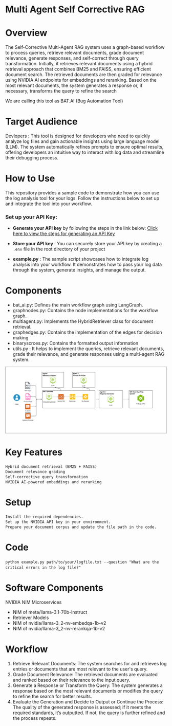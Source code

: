 # Multi Agent Self Corrective RAG

# Overview

The Self-Corrective Multi-Agent RAG system uses a graph-based workflow to process queries, retrieve relevant documents, grade document relevance, generate responses, and self-correct through query transformation. Initially, it retrieves relevant documents using a hybrid retrieval approach that combines BM25 and FAISS, ensuring efficient document search. The retrieved documents are then graded for relevance using NVIDIA AI endpoints for embeddings and reranking. Based on the most relevant documents, the system generates a response or, if necessary, transforms the query to refine the search

We are calling this tool as BAT.AI (Bug Automation Tool)
# Target Audience
Devlopers : This tool is designed for developers who need to quickly analyze log files and gain actionable insights using large language model (LLM). The system automatically refines prompts to ensure optimal results, offering developers an intuitive way to interact with log data and streamline their debugging process.  

# How to Use

This repository provides a sample code to demonstrate how you can use the log analysis tool for your logs. Follow the instructions below to set up and integrate the tool into your workflow.

### Set up your API Key:

- **Generate your API key** by following the steps in the link below:
  [Click here to view the steps for generating an API Key](https://docs.nvidia.com/nim/large-language-models/latest/getting-started.html#generate-an-api-key)

- **Store your API key** : You can securely store your API key by creating a `.env` file in the root directory of your project
- **example.py** : The sample script showcases how to integrate log analysis into your workflow. It demonstrates how to pass your log data through the system, generate insights, and manage the output.

# Components
- bat_ai.py: Defines the main workflow graph using LangGraph.
- graphnodes.py: Contains the node implementations for the workflow graph.
- multiagent.py: Implements the HybridRetriever class for document retrieval.
- graphedges.py: Contains the implementation of the edges for decision making 
- binaryscroes.py: Contains the formatted output information
- utils.py : It helps to implement the queries, retrieve relevant documents, grade their relevance, and generate responses using a multi-agent RAG system.

    
![SW Architecture](<BAT.AI SW Architecture Diagram.drawio.png>)

# Key Features
    Hybrid document retrieval (BM25 + FAISS)
    Document relevance grading
    Self-corrective query transformation
    NVIDIA AI-powered embeddings and reranking
    
# Setup
    Install the required dependencies.
    Set up the NVIDIA API key in your environment.
    Prepare your document corpus and update the file path in the code.


# Code
`python example.py path/to/your/logfile.txt --question "What are the critical errors in the log file?"`

# Software Components
NVIDIA NIM Microservices
- NIM of meta/llama-3.1-70b-instruct
- Retriever Models
- NIM of nvidia/llama-3_2-nv-embedqa-1b-v2
- NIM of nvidia/llama-3_2-nv-rerankqa-1b-v2


# Workflow

1. Retrieve Relevant Documents:
    The system searches for and retrieves log entries or documents that are most relevant to the user's query.
2. Grade Document Relevance:
    The retrieved documents are evaluated and ranked based on their relevance to the input query.
3. Generate a Response or Transform the Query:
    The system generates a response based on the most relevant documents or modifies the query to refine the search for better results.
4. Evaluate the Generation and Decide to Output or Continue the Process:
    The quality of the generated response is assessed; if it meets the required standards, it’s outputted. If not, the query is further refined and the process repeats.

